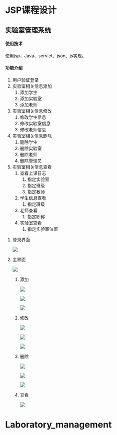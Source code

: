 # JSP课程设计

## 实验室管理系统

#### 使用技术

使用jsp、Java、servlet、json、js实现。

#### 功能介绍

1.  用户验证登录
2.  实验室相关信息添加
    1.  添加学生
    2.  添加实验室
    3.  添加老师
3.  实验室相关信息修改
    1.  修改学生信息
    2.  修改实验室信息
    3.  修改老师信息
4.  实验室相关信息删除
    1.  删除学生
    2.  删除实验室
    3.  删除老师
    4.  删除管理员
5.  实验室相关信息查看
    1.  查看上课日志
        1.  指定实验室
        2.  指定班级
        3.  指定教师
    2.  学生信息查看
        1.  指定班级
    3.  老师查看
        1.  指定职称
    4.  实验室查看
        1.  指定实验室位置

<!---->

1.  登录界面

    ![](image/111_lhOTmSa8x5.jpg)
2.  主界面

    ![](image/222_y-YGEHV2NP.jpg)
    1.  添加

        ![](image/333_CFfhH4Y03z.jpg)

        ![](image/444_5VyEIfXugs.jpg)

        ![](image/555_iCeqtCWJ8P.jpg)
    2.  修改

        ![](image/666_oXr5vALxtp.jpg)

        ![](image/777_kftEjnQOLt.jpg)

        ![](image/888_2iqAXi8GjF.jpg)
    3.  删除

        ![](image/999_XKEuvtYA6h.jpg)

        ![](image/1000_4CUlT9T1a7.jpg)

        ![](image/1010_caJ0AsmfAK.jpg)
    4.  查看

        ![](image/1110_msfgkCRwVj.jpg)
# Laboratory_management
